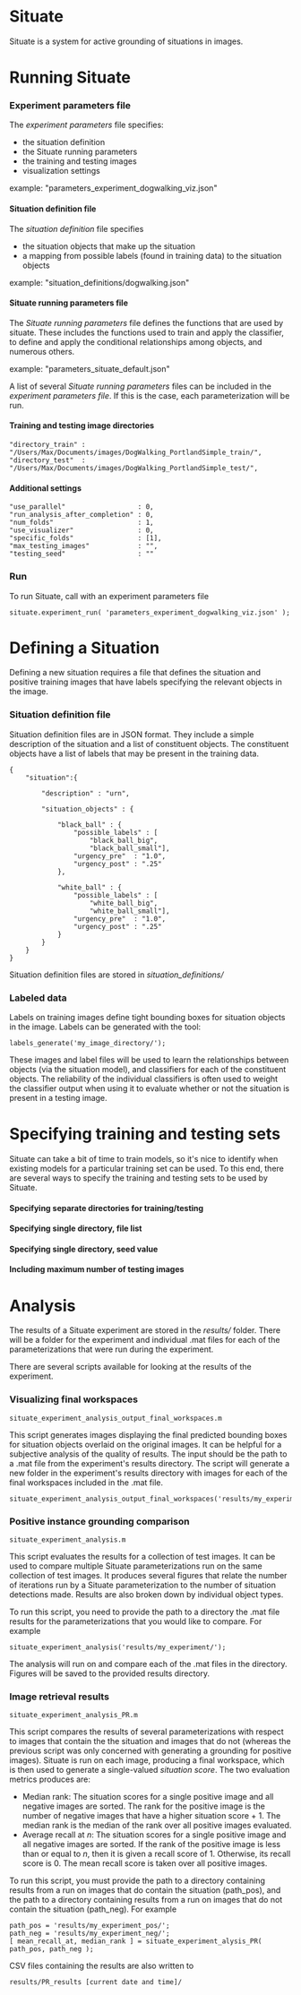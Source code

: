 
# Situate

Situate is a system for active grounding of situations in images. 


# Running Situate

### Experiment parameters file
	
The *experiment parameters* file specifies:
- the situation definition
- the Situate running parameters
- the training and testing images
- visualization settings
	
example: "parameters_experiment_dogwalking_viz.json"
	
#### Situation definition file
	
The *situation definition* file specifies 
- the situation objects that make up the situation
- a mapping from possible labels (found in training data) to the situation objects

example: "situation_definitions/dogwalking.json"

#### Situate running parameters file
	
The *Situate running parameters* file defines the functions that are used by situate. These includes the functions used to train and apply the classifier, to define and apply the conditional relationships among objects, and numerous others.

example: "parameters_situate_default.json"

A list of several *Situate running parameters* files can be included in the *experiment parameters file*. If this is the case, each parameterization will be run.

#### Training and testing image directories

	"directory_train" : "/Users/Max/Documents/images/DogWalking_PortlandSimple_train/",
	"directory_test"  : "/Users/Max/Documents/images/DogWalking_PortlandSimple_test/",

#### Additional settings

	"use_parallel"                  : 0, 
	"run_analysis_after_completion" : 0,
	"num_folds"                     : 1,
	"use_visualizer"                : 0,
	"specific_folds"                : [1],
	"max_testing_images"            : "",
	"testing_seed"                  : ""
			
### Run
	
To run Situate, call with an experiment parameters file

	situate.experiment_run( 'parameters_experiment_dogwalking_viz.json' );





# Defining a Situation

Defining a new situation requires a file that defines the situation and positive training images that have labels specifying the relevant objects in the image. 

### Situation definition file

Situation definition files are in JSON format. They include a simple description of the situation and a list of constituent objects. The constituent objects have a list of labels that may be present in the training data.

	{ 
		"situation":{

			"description" : "urn",
			
			"situation_objects" : {

				"black_ball" : {
					"possible_labels" : [
						"black_ball_big",
						"black_ball_small"],
					"urgency_pre"  : "1.0",
					"urgency_post" : ".25"
				},

				"white_ball" : {
					"possible_labels" : [
						"white_ball_big",
						"white_ball_small"],
					"urgency_pre"  : "1.0",
					"urgency_post" : ".25"
				}
			}
		}
	}

Situation definition files are stored in *situation_definitions/*

### Labeled data

Labels on training images define tight bounding boxes for situation objects in the image.
Labels can be generated with the tool:
	
	labels_generate('my_image_directory/');

These images and label files will be used to learn the relationships between objects (via the situation model), and classifiers for each of the constituent objects. The reliability of the individual classifiers is often used to weight the classifier output when using it to evaluate whether or not the situation is present in a testing image.





# Specifying training and testing sets

Situate can take a bit of time to train models, so it's nice to identify when existing models for a particular training set can be used. To this end, there are several ways to specify the training and testing sets to be used by Situate.

#### Specifying separate directories for training/testing
#### Specifying single directory, file list
#### Specifying single directory, seed value
#### Including maximum number of testing images





# Analysis

The results of a Situate experiment are stored in the *results/* folder. There will be a folder for the experiment and individual .mat files for each of the parameterizations that were run during the experiment. 

There are several scripts available for looking at the results of the experiment.  

### Visualizing final workspaces

	situate_experiment_analysis_output_final_workspaces.m 

This script generates images displaying the final predicted bounding boxes for situation objects overlaid on the original images. It can be helpful for a subjective analysis of the quality of results. The input should be the path to a .mat file from the experiment's results directory. The script will generate a new folder in the experiment's results directory with images for each of the final workspaces included in the .mat file. 

	situate_experiment_analysis_output_final_workspaces('results/my_experiment/params1_results.mat');

### Positive instance grounding comparison

	situate_experiment_analysis.m

This script evaluates the results for a collection of test images. It can be used to compare multiple Situate parameterizations run on the same collection of test images. It produces several figures that relate the number of iterations run by a Situate parameterization to the number of situation detections made.  Results are also broken down by individual object types. 

To run this script, you need to provide the path to a directory the .mat file results for the parameterizations that you would like to compare. For example

	situate_experiment_analysis('results/my_experiment/');

The analysis will run on and compare each of the .mat files in the directory. Figures will be saved to the provided results directory.

### Image retrieval results

	situate_experiment_analysis_PR.m

This script compares the results of several parameterizations with respect to images that contain the the situation and images that do not (whereas the previous script was only concerned with generating a grounding for positive images). Situate is run on each image, producing a final workspace, which is then used to generate a single-valued *situation score*. The two evaluation metrics produces are:
- Median rank: The situation scores for a single positive image and all negative images are sorted. The rank for the positive image is the number of negative images that have a higher situation score + 1. The median rank is the median of the rank over all positive images evaluated.
- Average recall at *n*: The situation scores for a single positive image and all negative images are sorted. If the rank of the positive image is less than or equal to *n*, then it is given a recall score of 1. Otherwise, its recall score is 0. The mean recall score is taken over all positive images.

To run this script, you must provide the path to a directory containing results from a run on images that do contain the situation (path_pos), and the path to a directory containing results from a run on images that do not contain the situation (path_neg). For example

	path_pos = 'results/my_experiment_pos/';
	path_neg = 'results/my_experiment_neg/';
	[ mean_recall_at, median_rank ] = situate_experiment_alysis_PR( path_pos, path_neg );

CSV files containing the results are also written to 

	results/PR_results [current date and time]/

	
	


	




